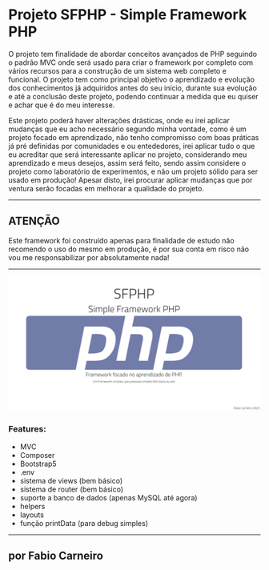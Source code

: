 # Projeto SFPHP - Simple Framework PHP

O projeto tem finalidade de abordar conceitos avançados de PHP
seguindo o padrão MVC onde será usado para criar o framework por completo
com vários recursos para a construção de um sistema web completo
e funcional. O projeto tem como principal objetivo o aprendizado
e evolução dos conhecimentos já adquiridos antes do seu início, durante
sua evolução e até a conclusão deste projeto, podendo continuar
a medida que eu quiser e achar que é do meu interesse.

Este projeto poderá haver alterações drásticas, onde eu irei aplicar
mudanças que eu acho necessário segundo minha vontade, como é um projeto
focado em aprendizado, não tenho compromisso com boas práticas já
pré definidas por comunidades e ou entededores, irei aplicar tudo o que 
eu acreditar que será interessante aplicar no projeto, considerando meu 
aprendizado e meus desejos, assim será feito, sendo assim considere o 
projeto como laboratório de experimentos, e não um projeto sólido para 
ser usado em produção! Apesar disto, irei procurar aplicar mudanças
que por ventura serão focadas em melhorar a qualidade do projeto.

***
## ATENÇÃO

Este framework foi construído apenas para finalidade de estudo
não recomendo o uso do mesmo em produção, é por sua conta em risco
não vou me responsabilizar por absolutamente nada!

***

![alt text](public/assets/img/project.png "project imagem")

### Features:

- MVC
- Composer
- Bootstrap5
- .env
- sistema de views (bem básico)
- sistema de router (bem básico)
- suporte a banco de dados (apenas MySQL até agora)
- helpers
- layouts
- função printData (para debug simples)

***

## por Fabio Carneiro
